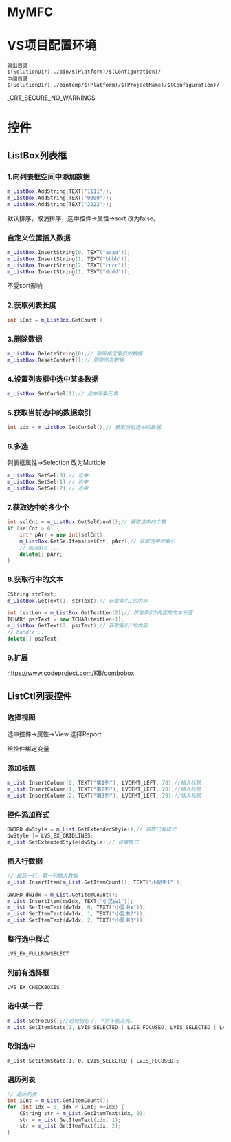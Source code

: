 # MyMFC

# VS项目配置环境
```
输出目录
$(SolutionDir)../bin/$(Platform)/$(Configuration)/
中间目录
$(SolutionDir)../bintemp/$(Platform)/$(ProjectName)/$(Configuration)/
```


_CRT_SECURE_NO_WARNINGS

# 控件

## ListBox列表框

### 1.向列表框空间中添加数据

```c++
m_ListBox.AddString(TEXT("1111"));
m_ListBox.AddString(TEXT("0000"));
m_ListBox.AddString(TEXT("2222"));
```

默认排序，取消排序，选中控件->属性->sort 改为false。

### 自定义位置插入数据

```c++
m_ListBox.InsertString(0, TEXT("aaaa"));
m_ListBox.InsertString(1, TEXT("bbbb"));
m_ListBox.InsertString(2, TEXT("cccc"));
m_ListBox.InsertString(1, TEXT("dddd"));
```

不受sort影响

### 2.获取列表长度

```c++
int iCnt = m_ListBox.GetCount();
```

### 3.删除数据

```c++
m_ListBox.DeleteString(0);// 删除指定索引的数据
m_ListBox.ResetContent();// 删除所有数据
```
### 4.设置列表框中选中某条数据

```c++
m_ListBox.SetCurSel(1);// 选中某条元素
```

### 5.获取当前选中的数据索引

```c++
int idx = m_ListBox.GetCurSel();// 获取当前选中的数据
```

### 6.多选

列表框属性->Selection 改为Multiple

```c++
m_ListBox.SetSel(0);// 选中
m_ListBox.SetSel(1);// 选中
m_ListBox.SetSel(2);// 选中
```
### 7.获取选中的多少个

```c++
int selCnt = m_ListBox.GetSelCount();// 获取选中的个数
if (selCnt > 0) {
	int* pArr = new int(selCnt);
	m_ListBox.GetSelItems(selCnt, pArr);// 获取选中的索引
	// handle ...
	delete[] pArr;
}
```
### 8.获取行中的文本

```c++
CString strText;
m_ListBox.GetText(1, strText);// 获取索引1的内容
```

```c++
int textLen = m_ListBox.GetTextLen(2);// 获取索引2内容的文本长度
TCHAR* pszText = new TCHAR(textLen+1);
m_ListBox.GetText(2, pszText);// 获取索引1的内容
// handle ...
delete[] pszText;
```

### 9.扩展

https://www.codeproject.com/KB/combobox

## ListCtl列表控件

### 选择视图

选中控件->属性->View 选择Report

给控件绑定变量

### 添加标题

```c++
m_List.InsertColumn(0, TEXT("第1列"), LVCFMT_LEFT, 70);//插入标题
m_List.InsertColumn(1, TEXT("第2列"), LVCFMT_LEFT, 70);//插入标题
m_List.InsertColumn(2, TEXT("第3列"), LVCFMT_LEFT, 70);//插入标题
```
### 控件添加样式

```c++
DWORD dwStyle = m_List.GetExtendedStyle();// 获取已有样式
dwStyle |= LVS_EX_GRIDLINES;
m_List.SetExtendedStyle(dwStyle);// 设置样式
```
### 插入行数据

```c++
// 最后一行，第一列插入数据
m_List.InsertItem(m_List.GetItemCount(), TEXT("小昆虫1"));
```
```c++
DWORD dwIdx = m_List.GetItemCount();
m_List.InsertItem(dwIdx, TEXT("小昆虫1"));
m_List.SetItemText(dwIdx, 0, TEXT("小昆虫x"));
m_List.SetItemText(dwIdx, 1, TEXT("小昆虫2"));
m_List.SetItemText(dwIdx, 2, TEXT("小昆虫3"));
```
### 整行选中样式

```c++
LVS_EX_FULLROWSELECT
```

### 列前有选择框

```
LVS_EX_CHECKBOXES
```

### 选中某一行

```c++
m_List.SetFocus();//这句别忘了，不然不能高亮。
m_List.SetItemState(1, LVIS_SELECTED | LVIS_FOCUSED, LVIS_SELECTED | LVIS_FOCUSED);
```
### 取消选中

```
m_List.SetItemState(1, 0, LVIS_SELECTED | LVIS_FOCUSED);
```

### 遍历列表

```c++
// 遍历列表
int iCnt = m_List.GetItemCount();
for (int idx = 0; idx < iCnt; ++idx) {
	CString str = m_List.GetItemText(idx, 0);
	str = m_List.GetItemText(idx, 1);
	str = m_List.GetItemText(idx, 2);
}
```

























